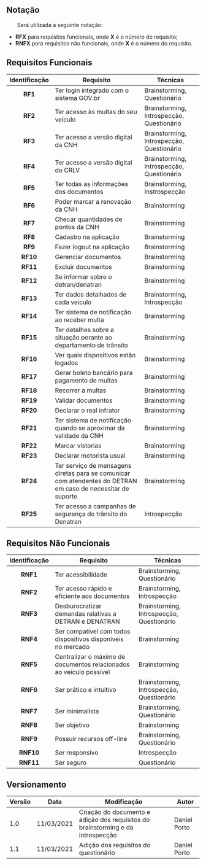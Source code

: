 ## Notação
&emsp;&emsp;Será utilizada a seguinte notação:

- **RFX** para requisitos funcionais, onde **X** é o número do requisito;
- **RNFX** para requisitos não funcionais, onde **X** é o número do requisito.

## Requisitos Funcionais
| Identificação | Requisito | Técnicas |
|:-:|--|--|
| **RF1** | Ter login integrado com o sistema GOV.br | Brainstorming, Questionário |
| **RF2** | Ter acesso às multas do seu veículo | Brainstorming, Introspecção, Questionário |
| **RF3** | Ter acesso a versão digital da CNH | Brainstorming, Introspecção, Questionário |
| **RF4** | Ter acesso a versão digital do CRLV | Brainstorming, Introspecção, Questionário |
| **RF5** | Ter todas as informações dos documentos | Brainstorming, Instrospecção |
| **RF6** | Poder marcar a renovação da CNH | Brainstorming |
| **RF7** | Checar quantidades de pontos da CNH | Brainstorming |
| **RF8** | Cadastro na aplicação | Brainstorming |
| **RF9** | Fazer logout na aplicação | Brainstorming |
| **RF10** | Gerenciar documentos | Brainstorming |
| **RF11** | Excluir documentos | Brainstorming |
| **RF12** | Se informar sobre o detran/denatran | Brainstorming |
| **RF13** | Ter dados detalhados de cada veículo | Brainstorming, Introspecção |
| **RF14** | Ter sistema de notificação ao receber multa | Brainstorming |
| **RF15** | Ter detalhes sobre a situação perante ao departamento de trânsito | Brainstorming |
| **RF16** | Ver quais dispositivos estão logados | Brainstorming |
| **RF17** | Gerar boleto bancário para pagamento de multas | Brainstorming |
| **RF18** | Recorrer a multas | Brainstorming |
| **RF19** | Validar documentos | Brainstorming |
| **RF20** | Declarar o real infrator | Brainstorming |
| **RF21** | Ter sistema de notificação quando se aproximar da validade da CNH | Brainstorming |
| **RF22** | Marcar vistorias | Brainstorming |
| **RF23** | Declarar motorista usual | Brainstorming |
| **RF24** | Ter serviço de mensagens diretas para se comunicar com atendentes do DETRAN em caso de necessitar de suporte | Brainstorming |
| **RF25** | Ter acesso a campanhas de segurança do trânsito do Denatran | Introspecção |

## Requisitos Não Funcionais
| Identificação | Requisito | Técnicas |
|:-:|--|--|
| **RNF1** | Ter acessibilidade | Brainstorming, Questionário |
| **RNF2** | Ter acesso rápido e eficiente aos documentos | Brainstorming, Introspecção |
| **RNF3** | Desburocratizar demandas relativas a DETRAN e DENATRAN | Brainstorming, Introspecção, Questionário |
| **RNF4** | Ser compatível com todos dispositivos disponíveis no mercado | Brainstorming |
| **RNF5** | Centralizar o máximo de documentos relacionados ao veículo possível | Brainstorming |
| **RNF6** | Ser prático e intuitivo | Brainstorming, Introspecção, Questionário |
| **RNF7** | Ser minimalista | Brainstorming, Questionário |
| **RNF8** | Ser objetivo | Brainstorming |
| **RNF9** | Possuir recursos off-line | Brainstorming, Questionário |
| **RNF10** | Ser responsivo | Introspecção |
| **RNF11** | Ser seguro | Questionário |

## Versionamento
| Versão | Data | Modificação | Autor |
|--|--|--|--|
|1.0| 11/03/2021 | Criação do documento e adição dos requisitos do brainstorming e da introspecção | Daniel Porto |
|1.1| 11/03/2021 | Adição dos requisitos do questionário | Daniel Porto | 
